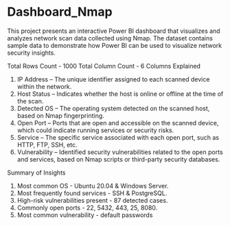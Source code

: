# Dashboard_Nmap
This project presents an interactive Power BI dashboard that visualizes and analyzes network scan data collected using Nmap. The dataset contains sample data to demonstrate how Power BI can be used to visualize network security insights.

Total Rows Count - 1000
Total Column Count - 6
Columns Explained
1. IP Address – The unique identifier assigned to each scanned device within the network.
2. Host Status – Indicates whether the host is online or offline at the time of the scan.
3. Detected OS – The operating system detected on the scanned host, based on Nmap fingerprinting.
4. Open Port – Ports that are open and accessible on the scanned device, which could indicate running services or security risks.
5. Service – The specific service associated with each open port, such as HTTP, FTP, SSH, etc.
6. Vulnerability – Identified security vulnerabilities related to the open ports and services, based on Nmap scripts or third-party security databases.

Summary of Insights
1. Most common OS - Ubuntu 20.04 & Windows Server.
2. Most frequently found services - SSH & PostgreSQL.
3. High-risk vulnerabilities present - 87 detected cases.
4. Commonly open ports - 22, 5432, 443, 25, 8080.
5. Most common vulnerability - default passwords
